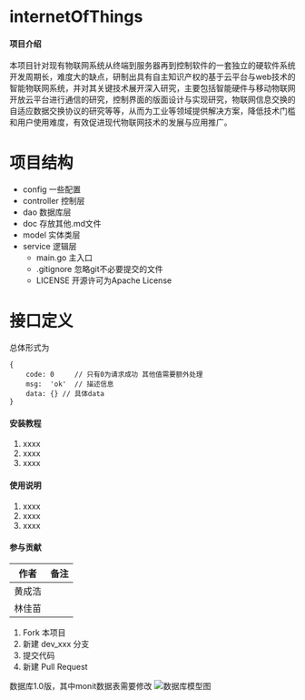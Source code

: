 # internetOfThings

#### 项目介绍
本项目针对现有物联网系统从终端到服务器再到控制软件的一套独立的硬软件系统开发周期长，难度大的缺点，研制出具有自主知识产权的基于云平台与web技术的智能物联网系统，并对其关键技术展开深入研究，主要包括智能硬件与移动物联网开放云平台进行通信的研究，控制界面的版面设计与实现研究，物联网信息交换的自适应数据交换协议的研究等等，从而为工业等领域提供解决方案，降低技术门槛和用户使用难度，有效促进现代物联网技术的发展与应用推广。

# 项目结构

- config            一些配置
- controller        控制层
- dao               数据库层
- doc               存放其他.md文件
- model             实体类层
- service           逻辑层
    - main.go           主入口
    - .gitignore        忽略git不必要提交的文件
    - LICENSE           开源许可为Apache License

# 接口定义
总体形式为
```
{
    code: 0     // 只有0为请求成功 其他值需要额外处理
    msg:  'ok'  // 描述信息
    data: {} // 具体data
}
```

#### 安装教程

1. xxxx
2. xxxx
3. xxxx

#### 使用说明

1. xxxx
2. xxxx
3. xxxx

#### 参与贡献
|作者|备注|
|-|-|
|黄成浩||
|林佳苗||

1. Fork 本项目
2. 新建 dev_xxx 分支
3. 提交代码
4. 新建 Pull Request

数据库1.0版，其中monit数据表需要修改
![数据库模型图](https://eatporkandseepigrun.github.io/model.png)